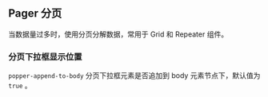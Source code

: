 <div class="demo-header">
<p class="overviewicon">
  <span class="wapi-form-page"/>
</p>

## Pager 分页

<nova-uxlink widget-name="Pager"></nova-uxlink>

当数据量过多时，使用分页分解数据，常用于 Grid 和 Repeater 组件。
</div>

### 分页下拉框显示位置

`popper-append-to-body` 分页下拉框元素是否追加到 body 元素节点下，默认值为 `true` 。

<nova-demo-view link="pager/page-append-to-body.vue"></nova-demo-view>

<br />

